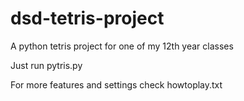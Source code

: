 # dsd-tetris-project

A python tetris project for one of my 12th year classes

Just run pytris.py

For more features and settings check howtoplay.txt
